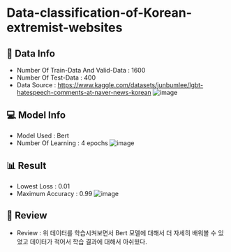 # Data-classification-of-Korean-extremist-websites

## 💾 Data Info
- Number Of Train-Data And Valid-Data : 1600
- Number Of Test-Data : 400
- Data Source : https://www.kaggle.com/datasets/junbumlee/lgbt-hatespeech-comments-at-naver-news-korean
![image](https://github.com/byeolki/Data-classification-of-Korean-extremist-websites/assets/97008863/c0b6de71-c2c2-42ea-b9e3-36e367c1dfb1)

## 💻 Model Info
- Model Used : Bert
- Number Of Learning : 4 epochs
![image](https://github.com/byeolki/Data-classification-of-Korean-extremist-websites/assets/97008863/39337288-abca-486a-bb6c-f2ea31a5590e)

## 📊 Result
- Lowest Loss : 0.01
- Maximum Accuracy : 0.99
![image](https://github.com/byeolki/Data-classification-of-Korean-extremist-websites/assets/97008863/336124e7-8124-4541-a9e4-a29593799ab2)


## 📝 Review
- Review : 위 데이터를 학습시켜보면서 Bert 모델에 대해서 더 자세히 배워볼 수 있었고 데이터가 적어서 학습 결과에 대해서 아쉬웠다.
